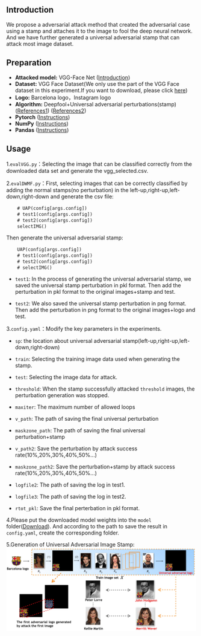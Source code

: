 ## Introduction
We propose a adversarial attack method that created the adversarial case using a stamp and attaches it to the image to fool the deep neural network. And we have further generated a universal adversarial stamp that can attack most image dataset.

## Preparation
* **Attacked model:** VGG-Face Net ([Introduction](https://www.robots.ox.ac.uk/~vgg/software/vgg_face/))
* **Dataset:** VGG Face Dataset(We only use the part of the VGG Face dataset in this experiment.If you want to download, please click [here](https://drive.google.com/drive/folders/18XatddXTZbj8d9LSOQ3oHFZ2j4Fso3UT))
* **Logo:** Barcelona logo，Instagram logo
* **Algorithm:** Deepfool+Universal adversarial perturbations(stamp)([References1](https://www.cv-foundation.org/openaccess/content_cvpr_2016/papers/Moosavi-Dezfooli_DeepFool_A_Simple_CVPR_2016_paper.pdf)) ([References2](http://openaccess.thecvf.com/content_cvpr_2017/papers/Moosavi-Dezfooli_Universal_Adversarial_Perturbations_CVPR_2017_paper.pdf))
* **Pytorch** ([Instructions](https://pytorch.org/get-started/locally/))
* **NumPy** ([Instructions](https://scipy.org/install.html))
* **Pandas** ([Instructions](https://scipy.org/install.html))

## Usage
1.`evalVGG.py`：Selecting the image that can be classified correctly from the downloaded data set and generate the vgg_selected.csv.

2.`evalDWMF.py`：First, selecting images that can be correctly classified by adding the normal stamps(no perturbation) in the left-up,right-up,left-down,right-down and generate the csv file:

```shell
    # UAP(config[args.config]) 
    # test1(config[args.config])
    # test2(config[args.config]) 
    selectIMG()  
```
Then generate the universal adversarial stamp:

```shell
    UAP(config[args.config]) 
    # test1(config[args.config])
    # test2(config[args.config]) 
    # selectIMG()  
```

* `test1`: In the process of generating the universal adversarial stamp, we saved the universal stamp perturbation in pkl format. Then add the perturbation in pkl format to the original images+stamp and test.

* `test2`: We also saved the universal stamp perturbation in png format. Then add the perturbation in png format to the original images+logo and test.


3.`config.yaml`：Modify the key parameters in the experiments.

* `sp`: the location about universal adversarial stamp(left-up,right-up,left-down,right-down)

* `train`: Selecting the training image data used when generating the stamp.

* `test`: Selecting the image data for attack.

* `threshold`: When the stamp successfully attacked `threshold` images, the perturbation generation was stopped.

* `maxiter`: The maximum number of allowed loops

* `v_path`: The path of saving the final universal perturbation

* `maskzone_path`: The path of saving the final universal perturbation+stamp

* `v_path2`: Save the perturbation by attack success rate(10%,20%,30%,40%,50%...)

* `maskzone_path2`: Save the perturbation+stamp by attack success rate(10%,20%,30%,40%,50%...)

* `logfile2`: The path of saving the log in test1.

* `logfile3`: The path of saving the log in test2.

* `rtot_pkl`: Save the final perterbation in pkl format.

4.Please put the downloaded model weights into the `model` folder([Download](https://drive.google.com/drive/folders/10Wd8zSJ7e5-ivZO3nHwCI-lH0vFIl8o4)). And according to the path to save the result in `config.yaml`, create the corresponding folder.

5.Generation of Universal Adversarial Image Stamp:
![examples](examples/ual.jpg)
